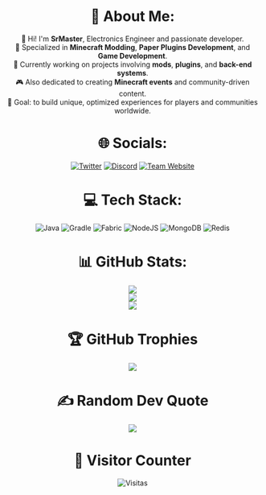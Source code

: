 <div align="center">

# 💫 About Me:
👋 Hi! I'm **SrMaster**, Electronics Engineer and passionate developer.<br>
🚀 Specialized in **Minecraft Modding**, **Paper Plugins Development**, and **Game Development**.<br>
🌱 Currently working on projects involving **mods**, **plugins**, and **back-end systems**.<br>
🎮 Also dedicated to creating **Minecraft events** and community-driven content.<br>
🎯 Goal: to build unique, optimized experiences for players and communities worldwide.<br>


# 🌐 Socials:
[![Twitter](https://img.shields.io/badge/Twitter-1DA1F2?style=for-the-badge&logo=twitter&logoColor=white)](https://twitter.com/_SrMaster_) 
[![Discord](https://img.shields.io/badge/Discord-srmaster-5865F2?style=for-the-badge&logo=discord&logoColor=white)](https://discord.com/users/638198106156040192) 
[![Team Website](https://img.shields.io/badge/HyLegacy%20Studio-000000?style=for-the-badge&logo=vercel&logoColor=white)](https://www.hylegacy.com/)  


# 💻 Tech Stack:
![Java](https://img.shields.io/badge/java-%23ED8B00.svg?style=for-the-badge&logo=openjdk&logoColor=white)
![Gradle](https://img.shields.io/badge/gradle-02303A.svg?style=for-the-badge&logo=gradle&logoColor=white)
![Fabric](https://img.shields.io/badge/Fabric%20MC-1C1E26?style=for-the-badge&logo=curseforge&logoColor=white)
![NodeJS](https://img.shields.io/badge/node.js-6DA55F?style=for-the-badge&logo=node.js&logoColor=white)
![MongoDB](https://img.shields.io/badge/MongoDB-%2347A248.svg?style=for-the-badge&logo=mongodb&logoColor=white)
![Redis](https://img.shields.io/badge/redis-%23DD0031.svg?style=for-the-badge&logo=redis&logoColor=white)


# 📊 GitHub Stats:
![](https://github-readme-stats.vercel.app/api?username=SrMast3r&theme=tokyonight&hide_border=false&include_all_commits=true&count_private=true)<br/>
![](https://github-readme-streak-stats.herokuapp.com/?user=SrMast3r&theme=tokyonight&hide_border=false)<br/>
![](https://github-readme-stats.vercel.app/api/top-langs/?username=SrMast3r&theme=tokyonight&hide_border=false&layout=compact)


# 🏆 GitHub Trophies
![](https://github-profile-trophy.vercel.app/?username=SrMast3r&theme=tokyonight&no-frame=false&no-bg=false&margin-w=4)


# ✍️ Random Dev Quote
![](https://quotes-github-readme.vercel.app/api?type=horizontal&theme=radical)


# 🔗 Visitor Counter
![Visitas](https://komarev.com/ghpvc/?username=SrMast3r&label=Profile%20Views&color=brightgreen&style=flat)

</div>
